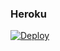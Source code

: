### Heroku
[![Deploy](https://www.herokucdn.com/deploy/button.svg)](https://heroku.com/deploy?template=https://github.com/ErickYasser/CineMax)
